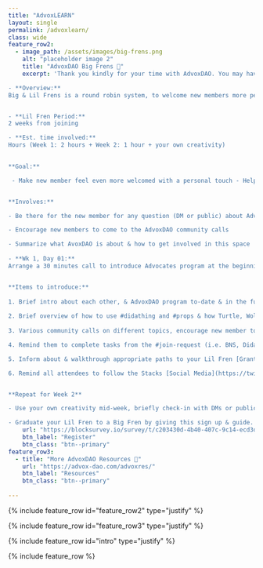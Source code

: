 ```yaml
---
title: "AdvoxLEARN"
layout: single
permalink: /advoxlearn/
class: wide
feature_row2:
  - image_path: /assets/images/big-frens.png
    alt: "placeholder image 2"
    title: "AdvoxDAO Big Frens 🤍"
    excerpt: 'Thank you kindly for your time with AdvoxDAO. You may have experienced our onboarding system as a new member. We want to ensure every new member has a warm welcoming experience into the community no matter how much we grow. We are asking AdvoxDAO members to return the warm favor. Register below to enter our round robin onboarding system. 

- **Overview:** 
Big & Lil Frens is a round robin system, to welcome new members more personally into the Stacks AdvoxDAO community. 


- **Lil Fren Period:** 
2 weeks from joining

- **Est. time involved:** 
Hours (Week 1: 2 hours + Week 2: 1 hour + your own creativity) 

 
**Goal:**

 - Make new member feel even more welcomed with a personal touch - Help new joiner to weave more seamlessly into the Stacks Advocates so the whole thing is less intimidating thereby increase the accessibility & participation rate 


**Involves:** 

- Be there for the new member for any question (DM or public) about AdvoxDAO

- Encourage new members to come to the AdvoxDAO community calls

- Summarize what AvoxDAO is about & how to get involved in this space 
 
- **Wk 1, Day 01:**
Arrange a 30 minutes call to introduce Advocates program at the beginning of the week (timing up to your availabilities) 


**Items to introduce:** 
 
1. Brief intro about each other, & AdvoxDAO program to-date & in the future 
 
2. Brief overview of how to use #didathing and #props & how Turtle, Wolf, & Bear works 
 
3. Various community calls on different topics, encourage new member to hop on the calls, can subscribe to Events & Amplify for notification reminders. 

4. Remind them to complete tasks from the #join-request (i.e. BNS, Didathing and Start-here)

5. Inform about & walkthrough appropriate paths to your Lil Fren [Grants](https://grants.stacks.org/), Residency options, [Clarity Education](https://clarity-lang.org/universe) or the #dev-channel ✨|add-role. 

6. Remind all attendees to follow the Stacks [Social Media](https://twitter.com/Stacks) & [Stacks.co](https://www.stacks.co/) paths pages


**Repeat for Week 2** 

- Use your own creativity mid-week, briefly check-in with DMs or publicly to see if new member needs more guidance.

- Graduate your Lil Fren to a Big Fren by giving this sign up & guide.'
    url: "https://blocksurvey.io/survey/t/c203430d-4b40-407c-9c14-ecd3d80cace0/r/o"
    btn_label: "Register"
    btn_class: "btn--primary" 
feature_row3:
  - title: "More AdvoxDAO Resources 🤍"
    url: "https://advox-dao.com/advoxres/"
    btn_label: "Resources"
    btn_class: "btn--primary" 
    
---
```


{% include feature_row id="feature_row2" type="justify" %}

{% include feature_row id="feature_row3" type="justify" %}

{% include feature_row id="intro" type="justify" %}

{% include feature_row %}
